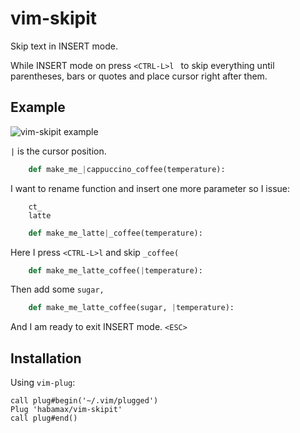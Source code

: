 # vim-skipit
Skip text in INSERT mode.

While INSERT mode on press `<CTRL-L>l ` to skip everything until parentheses, bars or
quotes and place cursor right after them.

## Example

![vim-skipit example](http://i.imgur.com/agJQSXp.gif)

`|` is the cursor position.

```python
    def make_me_|cappuccino_coffee(temperature):
```

I want to rename function and insert one more parameter so I issue:
```
    ct_
    latte
```

```python
    def make_me_latte|_coffee(temperature):
```

Here I press `<CTRL-L>l` and skip `_coffee(`

```python
    def make_me_latte_coffee(|temperature):
```

Then add some `sugar, `

```python
    def make_me_latte_coffee(sugar, |temperature):
```

And I am ready to exit INSERT mode. `<ESC>`

## Installation
Using `vim-plug`:
```
call plug#begin('~/.vim/plugged')
Plug 'habamax/vim-skipit'
call plug#end()
```
